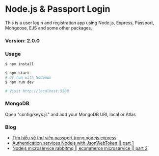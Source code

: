 # Node.js & Passport Login

This is a user login and registration app using Node.js, Express, Passport, Mongoose, EJS and some other packages.

### Version: 2.0.0

### Usage

```sh
$ npm install
```

```sh
$ npm start
# Or run with Nodemon
$ npm run dev

# Visit http://localhost:5500
```

### MongoDB

Open "config/keys.js" and add your MongoDB URI, local or Atlas


### Blog

- [Tìm hiểu về thư viện passport trong nodejs express](https://viblo.asia/p/tim-hieu-ve-thu-vien-passport-trong-nodejs-express-aRBvXnyWeWE)
- [Authentication services Nodejs with JsonWebToken || part 1](https://www.youtube.com/watch?v=yaLm4l_EzJU)
- [Nodejs microservice rabbitmq || ecommerce microservice || part 2](https://www.youtube.com/watch?v=7M_6_jKTSS0)

